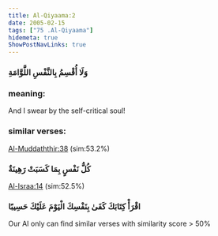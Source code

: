 ```yaml
---
title: Al-Qiyaama:2
date: 2005-02-15
tags: ["75 .Al-Qiyaama"]
hidemeta: true 
ShowPostNavLinks: true 
---
```

### وَلَا أُقْسِمُ بِالنَّفْسِ اللَّوَّامَةِ
### meaning: 
And I swear by the self-critical soul!
### similar verses: 

[Al-Muddaththir:38](/74/38) (sim:53.2%)

### كُلُّ نَفْسٍ بِمَا كَسَبَتْ رَهِينَةٌ

[Al-Israa:14](/17/14) (sim:52.5%)

### اقْرَأْ كِتَابَكَ كَفَىٰ بِنَفْسِكَ الْيَوْمَ عَلَيْكَ حَسِيبًا

Our AI only can find similar verses with similarity score > 50% 


